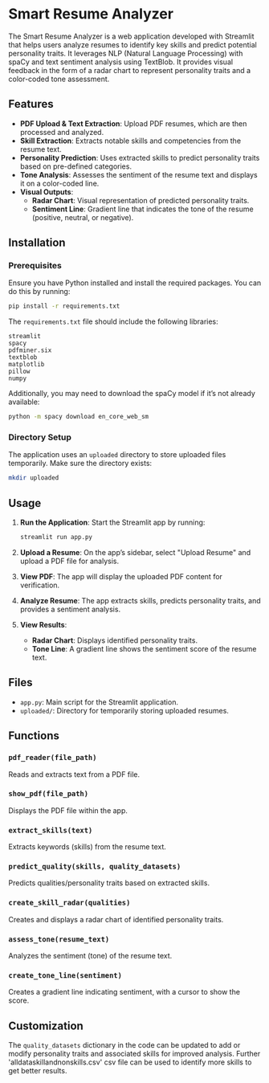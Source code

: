# Smart Resume Analyzer

The Smart Resume Analyzer is a web application developed with Streamlit that helps users analyze resumes to identify key skills and predict potential personality traits. It leverages NLP (Natural Language Processing) with spaCy and text sentiment analysis using TextBlob. It provides visual feedback in the form of a radar chart to represent personality traits and a color-coded tone assessment.

## Features

- **PDF Upload & Text Extraction**: Upload PDF resumes, which are then processed and analyzed.
- **Skill Extraction**: Extracts notable skills and competencies from the resume text.
- **Personality Prediction**: Uses extracted skills to predict personality traits based on pre-defined categories.
- **Tone Analysis**: Assesses the sentiment of the resume text and displays it on a color-coded line.
- **Visual Outputs**:
  - **Radar Chart**: Visual representation of predicted personality traits.
  - **Sentiment Line**: Gradient line that indicates the tone of the resume (positive, neutral, or negative).

## Installation

### Prerequisites

Ensure you have Python installed and install the required packages. You can do this by running:

```bash
pip install -r requirements.txt
```

The `requirements.txt` file should include the following libraries:

```
streamlit
spacy
pdfminer.six
textblob
matplotlib
pillow
numpy
```

Additionally, you may need to download the spaCy model if it’s not already available:

```bash
python -m spacy download en_core_web_sm
```

### Directory Setup

The application uses an `uploaded` directory to store uploaded files temporarily. Make sure the directory exists:

```bash
mkdir uploaded
```

## Usage

1. **Run the Application**: Start the Streamlit app by running:

   ```bash
   streamlit run app.py
   ```

2. **Upload a Resume**: On the app’s sidebar, select "Upload Resume" and upload a PDF file for analysis.
3. **View PDF**: The app will display the uploaded PDF content for verification.
4. **Analyze Resume**: The app extracts skills, predicts personality traits, and provides a sentiment analysis.
5. **View Results**:
   - **Radar Chart**: Displays identified personality traits.
   - **Tone Line**: A gradient line shows the sentiment score of the resume text.

## Files

- `app.py`: Main script for the Streamlit application.
- `uploaded/`: Directory for temporarily storing uploaded resumes.

## Functions

### `pdf_reader(file_path)`
Reads and extracts text from a PDF file.

### `show_pdf(file_path)`
Displays the PDF file within the app.

### `extract_skills(text)`
Extracts keywords (skills) from the resume text.

### `predict_quality(skills, quality_datasets)`
Predicts qualities/personality traits based on extracted skills.

### `create_skill_radar(qualities)`
Creates and displays a radar chart of identified personality traits.

### `assess_tone(resume_text)`
Analyzes the sentiment (tone) of the resume text.

### `create_tone_line(sentiment)`
Creates a gradient line indicating sentiment, with a cursor to show the score.

## Customization

The `quality_datasets` dictionary in the code can be updated to add or modify personality traits and associated skills for improved analysis.
Further 'alldataskillandnonskills.csv' csv file can be used to identify more skills to get better results.

